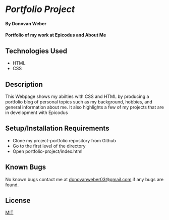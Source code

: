 # _Portfolio Project_

#### By Donovan Weber

#### Portfolio of my work at Epicodus and About Me

## Technologies Used

* HTML
* CSS


## Description

This Webpage shows my abilties with CSS and HTML by producing a portfolio blog of personal topics such as my background, hobbies, and general information about me. It also highlights a few of my projects that are in development with Epicodus

## Setup/Installation Requirements

* Clone my project-portfolio repository from Github
* Go to the first level of the directory
* Open portfolio-project/index.html

## Known Bugs

No known bugs contact me at [donovanweber03@gmail.com](mailto:donovanweber03@gmail.com) if any bugs are 
found.

## License

[MIT](https://choosealicense.com/licenses/mit/)
